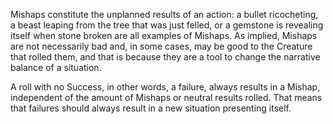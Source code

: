 Mishaps constitute the unplanned results of an action: a bullet ricocheting, a beast leaping from the tree that was just felled, or a gemstone is revealing itself when stone broken are all examples of Mishaps. As implied, Mishaps are not necessarily bad and, in some cases, may be good to the Creature that rolled them, and that is because they are a tool to change the narrative balance of a situation.

A roll with no Success, in other words, a failure, always results in a Mishap, independent of the amount of Mishaps or neutral results rolled. That means that failures should always result in a new situation presenting itself.